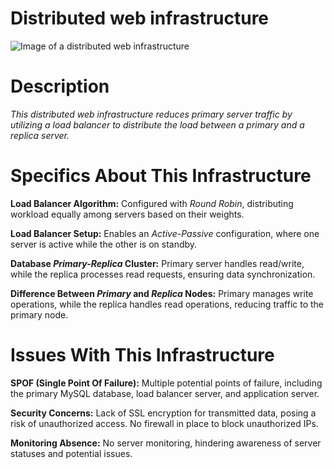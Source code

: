 # Distributed web infrastructure 

![Image of a distributed web infrastructure](https://imgur.com/qx5NTwb)

# Description
*This distributed web infrastructure reduces primary server traffic by utilizing a load balancer to distribute the load between a primary and a replica server.*

# Specifics About This Infrastructure

**Load Balancer Algorithm:** Configured with *Round Robin*, distributing workload equally among servers based on their weights.

**Load Balancer Setup:** Enables an *Active-Passive* configuration, where one server is active while the other is on standby.

 **Database *Primary-Replica* Cluster:** Primary server handles read/write, while the replica processes read requests, ensuring data synchronization.

 **Difference Between *Primary* and *Replica* Nodes:** Primary manages write operations, while the replica handles read operations, reducing traffic to the primary node.

 # Issues With This Infrastructure

 **SPOF (Single Point Of Failure):** Multiple potential points of failure, including the primary MySQL database, load balancer server, and application server.

 **Security Concerns:** Lack of SSL encryption for transmitted data, posing a risk of unauthorized access. No firewall in place to block unauthorized IPs.

**Monitoring Absence:** No server monitoring, hindering awareness of server statuses and potential issues.
 
